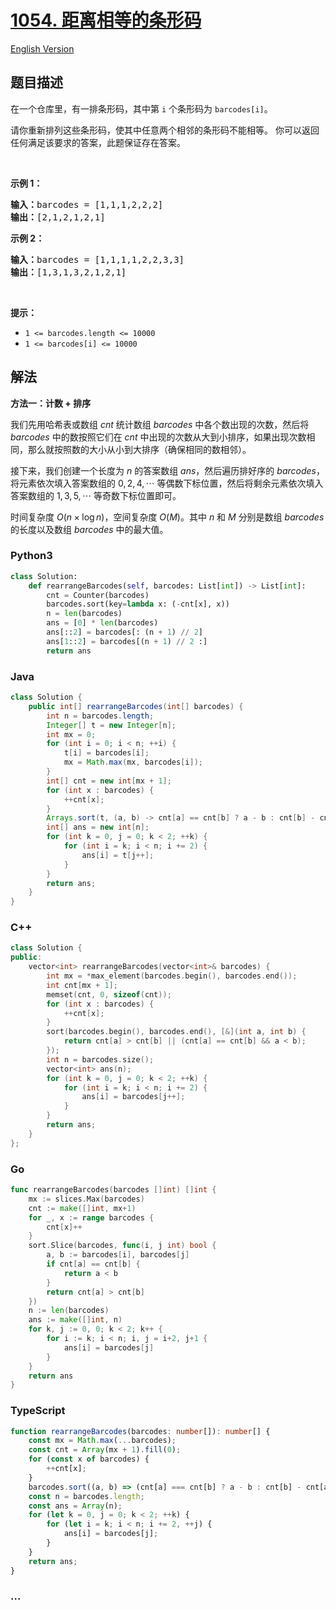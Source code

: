 # [1054. 距离相等的条形码](https://leetcode.cn/problems/distant-barcodes)

[English Version](/solution/1000-1099/1054.Distant%20Barcodes/README_EN.md)

## 题目描述

<!-- 这里写题目描述 -->

<p>在一个仓库里，有一排条形码，其中第 <code>i</code> 个条形码为&nbsp;<code>barcodes[i]</code>。</p>

<p>请你重新排列这些条形码，使其中任意两个相邻的条形码不能相等。 你可以返回任何满足该要求的答案，此题保证存在答案。</p>

<p>&nbsp;</p>

<p><strong>示例 1：</strong></p>

<pre>
<strong>输入：</strong>barcodes = [1,1,1,2,2,2]
<strong>输出：</strong>[2,1,2,1,2,1]
</pre>

<p><strong>示例 2：</strong></p>

<pre>
<strong>输入：</strong>barcodes = [1,1,1,1,2,2,3,3]
<strong>输出：</strong>[1,3,1,3,2,1,2,1]</pre>

<p>&nbsp;</p>

<p><strong>提示：</strong></p>

<ul>
	<li><code>1 &lt;= barcodes.length &lt;= 10000</code></li>
	<li><code>1 &lt;= barcodes[i] &lt;= 10000</code></li>
</ul>

## 解法

<!-- 这里可写通用的实现逻辑 -->

**方法一：计数 + 排序**

我们先用哈希表或数组 $cnt$ 统计数组 $barcodes$ 中各个数出现的次数，然后将 $barcodes$ 中的数按照它们在 $cnt$ 中出现的次数从大到小排序，如果出现次数相同，那么就按照数的大小从小到大排序（确保相同的数相邻）。

接下来，我们创建一个长度为 $n$ 的答案数组 $ans$，然后遍历排好序的 $barcodes$，将元素依次填入答案数组的 $0, 2, 4, \cdots$ 等偶数下标位置，然后将剩余元素依次填入答案数组的 $1, 3, 5, \cdots$ 等奇数下标位置即可。

时间复杂度 $O(n \times \log n)$，空间复杂度 $O(M)$。其中 $n$ 和 $M$ 分别是数组 $barcodes$ 的长度以及数组 $barcodes$ 中的最大值。

<!-- tabs:start -->

### **Python3**

<!-- 这里可写当前语言的特殊实现逻辑 -->

```python
class Solution:
    def rearrangeBarcodes(self, barcodes: List[int]) -> List[int]:
        cnt = Counter(barcodes)
        barcodes.sort(key=lambda x: (-cnt[x], x))
        n = len(barcodes)
        ans = [0] * len(barcodes)
        ans[::2] = barcodes[: (n + 1) // 2]
        ans[1::2] = barcodes[(n + 1) // 2 :]
        return ans
```

### **Java**

<!-- 这里可写当前语言的特殊实现逻辑 -->

```java
class Solution {
    public int[] rearrangeBarcodes(int[] barcodes) {
        int n = barcodes.length;
        Integer[] t = new Integer[n];
        int mx = 0;
        for (int i = 0; i < n; ++i) {
            t[i] = barcodes[i];
            mx = Math.max(mx, barcodes[i]);
        }
        int[] cnt = new int[mx + 1];
        for (int x : barcodes) {
            ++cnt[x];
        }
        Arrays.sort(t, (a, b) -> cnt[a] == cnt[b] ? a - b : cnt[b] - cnt[a]);
        int[] ans = new int[n];
        for (int k = 0, j = 0; k < 2; ++k) {
            for (int i = k; i < n; i += 2) {
                ans[i] = t[j++];
            }
        }
        return ans;
    }
}
```

### **C++**

```cpp
class Solution {
public:
    vector<int> rearrangeBarcodes(vector<int>& barcodes) {
        int mx = *max_element(barcodes.begin(), barcodes.end());
        int cnt[mx + 1];
        memset(cnt, 0, sizeof(cnt));
        for (int x : barcodes) {
            ++cnt[x];
        }
        sort(barcodes.begin(), barcodes.end(), [&](int a, int b) {
            return cnt[a] > cnt[b] || (cnt[a] == cnt[b] && a < b);
        });
        int n = barcodes.size();
        vector<int> ans(n);
        for (int k = 0, j = 0; k < 2; ++k) {
            for (int i = k; i < n; i += 2) {
                ans[i] = barcodes[j++];
            }
        }
        return ans;
    }
};
```

### **Go**

```go
func rearrangeBarcodes(barcodes []int) []int {
	mx := slices.Max(barcodes)
	cnt := make([]int, mx+1)
	for _, x := range barcodes {
		cnt[x]++
	}
	sort.Slice(barcodes, func(i, j int) bool {
		a, b := barcodes[i], barcodes[j]
		if cnt[a] == cnt[b] {
			return a < b
		}
		return cnt[a] > cnt[b]
	})
	n := len(barcodes)
	ans := make([]int, n)
	for k, j := 0, 0; k < 2; k++ {
		for i := k; i < n; i, j = i+2, j+1 {
			ans[i] = barcodes[j]
		}
	}
	return ans
}
```

### **TypeScript**

```ts
function rearrangeBarcodes(barcodes: number[]): number[] {
    const mx = Math.max(...barcodes);
    const cnt = Array(mx + 1).fill(0);
    for (const x of barcodes) {
        ++cnt[x];
    }
    barcodes.sort((a, b) => (cnt[a] === cnt[b] ? a - b : cnt[b] - cnt[a]));
    const n = barcodes.length;
    const ans = Array(n);
    for (let k = 0, j = 0; k < 2; ++k) {
        for (let i = k; i < n; i += 2, ++j) {
            ans[i] = barcodes[j];
        }
    }
    return ans;
}
```

### **...**

```

```

<!-- tabs:end -->
